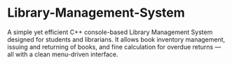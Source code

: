 # Library-Management-System
A simple yet efficient C++ console-based Library Management System designed for students and librarians. It allows book inventory management, issuing and returning of books, and fine calculation for overdue returns — all with a clean menu-driven interface.
